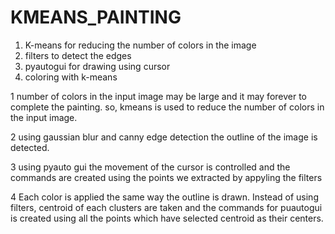 # KMEANS_PAINTING

 1. K-means for reducing the number of colors in the image
 2. filters to detect the edges
 3. pyautogui for drawing using cursor
 4. coloring with k-means

1
  number of colors in the input image may be large and it may forever to complete the painting. so, kmeans is used to reduce the number of colors in the input image.
 
2 
  using gaussian blur and canny edge detection the outline of the image is detected.
  
3
  using pyauto gui the movement of the cursor is controlled and the commands are created using the points we extracted by appyling the filters

4
  Each color is applied the same way the outline is drawn. Instead of using filters, centroid of each clusters are taken and the commands for puautogui is created using all the points which have selected centroid as their centers. 
